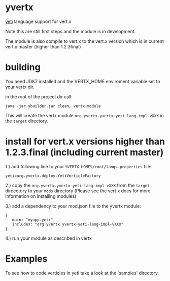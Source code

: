 yvertx
======

[yeti](http://mth.github.com/yeti/) language support for vert.x

Note this are still first steps and the module is in development.

The module is also compile to vert.x to the vert.x version which is in current
vert.x master (higher than 1.2.3final)

building
======

You need JDK7 installed and the VERTX_HOME enviroment variable set to your vertx dir.

in the root of the project dir call:

    java -jar ybuilder.jar clean, vertx-module

This will create the vertx module `org.yvertx.yvertx-yeti-lang-impl-vXXX` in 
the `target` directory.


install for vert.x versions higher than 1.2.3.final (including current master)
=======

1.) add following line to your `%VERTX_HOME%/conf/langs.properties` file:
    
    yeti=org.yvertx.deploy.YetiVerticleFactory

2.) copy the `org.yvertx.yvertx-yeti-lang-impl-vXXX` from the `target`
direcotory to your `mods` directory (Please see the vert.x docs for more 
information on installing modules)

3.) add a dependency to your mod.json file to the yvertx module:
    
    {
       main: "myapp.yeti",
       includes: "org.yvertx.yvertx-yeti-lang-impl-vXXX"
    }    

4.) run your module as described in vertx

Examples
========

To see how to code verticles in yeti take a look at the 'samples' directory.

